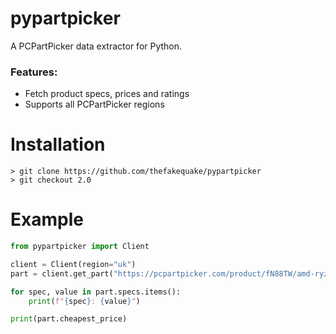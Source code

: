 # pypartpicker

A PCPartPicker data extractor for Python.

### Features:
- Fetch product specs, prices and ratings
- Supports all PCPartPicker regions

# Installation

```
> git clone https://github.com/thefakequake/pypartpicker
> git checkout 2.0
```

# Example

```py
from pypartpicker import Client

client = Client(region="uk")
part = client.get_part("https://pcpartpicker.com/product/fN88TW/amd-ryzen-7-5800xt-38-ghz-8-core-processor-100-100001582box")

for spec, value in part.specs.items():
    print(f"{spec}: {value}")

print(part.cheapest_price)
```

